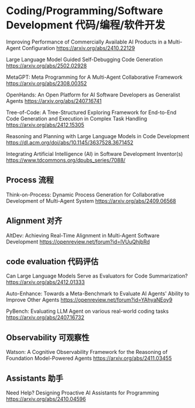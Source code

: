 # Coding/Programming/Software Development 代码/编程/软件开发

Improving Performance of Commercially Available AI Products in a Multi-Agent Configuration
https://arxiv.org/abs/2410.22129

Large Language Model Guided Self-Debugging Code Generation
https://arxiv.org/abs/2502.02928

MetaGPT: Meta Programming for A Multi-Agent Collaborative Framework
https://arxiv.org/abs/2308.00352

OpenHands: An Open Platform for AI Software Developers as Generalist Agents
https://arxiv.org/abs/2407.16741

Tree-of-Code: A Tree-Structured Exploring Framework for End-to-End Code Generation and Execution in Complex Task Handling
https://arxiv.org/abs/2412.15305

Reasoning and Planning with Large Language Models in Code Development
https://dl.acm.org/doi/abs/10.1145/3637528.3671452

Integrating Artificial Intelligence (AI) in Software Development
Inventor(s)
https://www.tdcommons.org/dpubs_series/7088/

## Process 流程
Think-on-Process: Dynamic Process Generation for Collaborative Development of Multi-Agent System
https://arxiv.org/abs/2409.06568

## Alignment 对齐
AltDev: Achieving Real-Time Alignment in Multi-Agent Software Development
https://openreview.net/forum?id=lVUuQhjbRd

## code evaluation 代码评估
Can Large Language Models Serve as Evaluators for Code Summarization?
https://arxiv.org/abs/2412.01333

Auto-Enhance: Towards a Meta-Benchmark to Evaluate AI Agents' Ability to Improve Other Agents
https://openreview.net/forum?id=YAhyaNEoy9

PyBench: Evaluating LLM Agent on various real-world coding tasks
https://arxiv.org/abs/2407.16732

## Observability 可观察性
Watson: A Cognitive Observability Framework for the Reasoning of Foundation Model-Powered Agents
https://arxiv.org/abs/2411.03455

## Assistants 助手
Need Help? Designing Proactive AI Assistants for Programming
https://arxiv.org/abs/2410.04596
